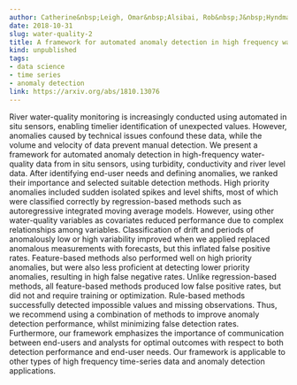 ```yaml
---
author: Catherine&nbsp;Leigh, Omar&nbsp;Alsibai, Rob&nbsp;J&nbsp;Hyndman, Sevvandi&nbsp;Kandanaarachchi, Olivia&nbsp;C&nbsp;King, James&nbsp;M&nbsp;McGree, Catherine&nbsp;Neelamraju, Jennifer&nbsp;Strauss, Priyanga&nbsp;Dilini&nbsp;Talagala, Ryan&nbsp;S&nbsp;Turner, Kerrie&nbsp;Mengersen, Erin&nbsp;E&nbsp;Peterson
date: 2018-10-31
slug: water-quality-2
title: A framework for automated anomaly detection in high frequency water-quality data from in situ sensors
kind: unpublished
tags:
- data science
- time series
- anomaly detection
link: https://arxiv.org/abs/1810.13076
---
```


River water-quality monitoring is increasingly conducted using automated in situ sensors, enabling timelier identification of unexpected values. However, anomalies caused by technical issues confound these data, while the volume and velocity of data prevent manual detection. We present a framework for automated anomaly detection in high-frequency water-quality data from in situ sensors, using turbidity, conductivity and river level data. After identifying end-user needs and defining anomalies, we ranked their importance and selected suitable detection methods. High priority anomalies included sudden isolated spikes and level shifts, most of which were classified correctly by regression-based methods such as autoregressive integrated moving average models. However, using other water-quality variables as covariates reduced performance due to complex relationships among variables. Classification of drift and periods of anomalously low or high variability improved when we applied replaced anomalous measurements with forecasts, but this inflated false positive rates. Feature-based methods also performed well on high priority anomalies, but were also less proficient at detecting lower priority anomalies, resulting in high false negative rates. Unlike regression-based methods, all feature-based methods produced low false positive rates, but did not and require training or optimization. Rule-based methods successfully detected impossible values and missing observations. Thus, we recommend using a combination of methods to improve anomaly detection performance, whilst minimizing false detection rates. Furthermore, our framework emphasizes the importance of communication between end-users and analysts for optimal outcomes with respect to both detection performance and end-user needs. Our framework is applicable to other types of high frequency time-series data and anomaly detection applications.
